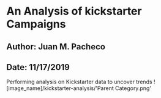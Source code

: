 # An Analysis of kickstarter Campaigns
## Author: Juan M. Pacheco
## Date: 11/17/2019
Performing analysis on Kickstarter data to uncover trends
![image_name]/kickstarter-analysis/'Parent Category.png'
